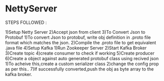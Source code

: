 # NettyServer

STEPS FOLLOWED :

1)Setup Netty Server
2)Accept json from client
3)To Convert Json to Protobuf
	1)To convert Json to protobuf, write obj definition in .proto file format which matches the json.
	2)Compile the .proto file to get equivalent .java file
4)Setup Kafka
	1)Run Zookeeper Server
	2)Start Kafka Broker
	3)Create topic
	4)create consumer to check if working
5)Create producer
6)Create a object against auto generated protobuf class using recived json
	1)To acheive this,create a custom serializer class
	2)change the config prop as per this..
7)If successfully converted,push the obj as byte array to the kafka broker.

